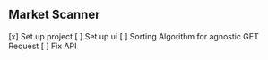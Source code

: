 ## Market Scanner

[x] Set up project
[ ] Set up ui
[ ] Sorting Algorithm for agnostic GET Request
[ ] Fix API